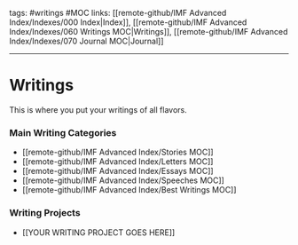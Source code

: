 tags: #writings #MOC
links: [[remote-github/IMF Advanced Index/Indexes/000 Index|Index]], [[remote-github/IMF Advanced Index/Indexes/060 Writings MOC|Writings]], [[remote-github/IMF Advanced Index/Indexes/070 Journal MOC|Journal]]

---
# Writings
This is where you put your writings of all flavors.

### Main Writing Categories
- [[remote-github/IMF Advanced Index/Stories MOC]]
- [[remote-github/IMF Advanced Index/Letters MOC]]
- [[remote-github/IMF Advanced Index/Essays MOC]]
- [[remote-github/IMF Advanced Index/Speeches MOC]]
- [[remote-github/IMF Advanced Index/Best Writings MOC]]


### Writing Projects
- [[YOUR WRITING PROJECT GOES HERE]] 